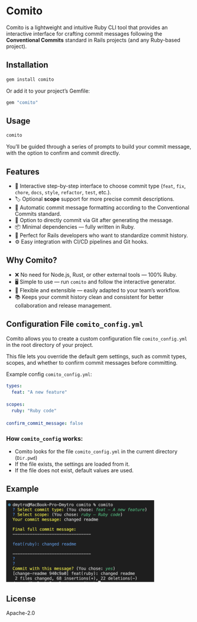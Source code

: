 # Comito

Comito is a lightweight and intuitive Ruby CLI tool that provides an interactive interface for crafting commit messages following the **Conventional Commits** standard in Rails projects (and any Ruby-based project).

## Installation

```bash
gem install comito
```

Or add it to your project’s Gemfile:

```bash
gem "comito"
```

## Usage

```bash
comito
```

You’ll be guided through a series of prompts to build your commit message, with the option to confirm and commit directly.

## Features 

- 🚀 Interactive step-by-step interface to choose commit type (`feat`, `fix`, `chore`, `docs`, `style`, `refactor`, `test`, etc.).
- 🏷️ Optional **scope** support for more precise commit descriptions.
- 📝 Automatic commit message formatting according to the Conventional Commits standard.
- 🔧 Option to directly commit via Git after generating the message.
- 📦 Minimal dependencies — fully written in Ruby.
- 🎯 Perfect for Rails developers who want to standardize commit history.
- ⚙️ Easy integration with CI/CD pipelines and Git hooks.

## Why Comito?

- ❌ No need for Node.js, Rust, or other external tools — 100% Ruby.
- 🖥️ Simple to use — run `comito` and follow the interactive generator.
- 🔄 Flexible and extensible — easily adapted to your team’s workflow.
- 📚 Keeps your commit history clean and consistent for better collaboration and release management.

## Configuration File `comito_config.yml`

Comito allows you to create a custom configuration file `comito_config.yml` in the root directory of your project.

This file lets you override the default gem settings, such as commit types, scopes, and whether to confirm commit messages before committing.

Example config `comito_config.yml`:
```yaml
types:
  feat: "A new feature"

scopes:
  ruby: "Ruby code"

confirm_commit_message: false
```

### How `comito_config` works:

- Comito looks for the file `comito_config.yml` in the current directory (`Dir.pwd`)
- If the file exists, the settings are loaded from it.
- If the file does not exist, default values are used.

## Example

<img src="images/comito_result.png" alt="Example" style="width:400px;">

## License

Apache-2.0
